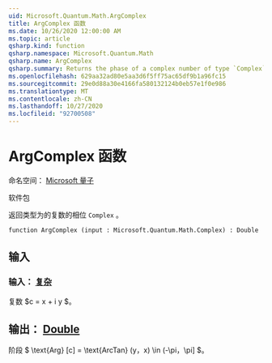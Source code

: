 ```yaml
---
uid: Microsoft.Quantum.Math.ArgComplex
title: ArgComplex 函数
ms.date: 10/26/2020 12:00:00 AM
ms.topic: article
qsharp.kind: function
qsharp.namespace: Microsoft.Quantum.Math
qsharp.name: ArgComplex
qsharp.summary: Returns the phase of a complex number of type `Complex`.
ms.openlocfilehash: 629aa32ad80e5aa3d6f5ff75ac65df9b1a96fc15
ms.sourcegitcommit: 29e0d88a30e4166fa580132124b0eb57e1f0e986
ms.translationtype: MT
ms.contentlocale: zh-CN
ms.lasthandoff: 10/27/2020
ms.locfileid: "92700508"
---
```

# <a name="argcomplex-function"></a>ArgComplex 函数

命名空间： [Microsoft 量子](xref:Microsoft.Quantum.Math)

软件包 [](https://nuget.org/packages/)


返回类型为的复数的相位 `Complex` 。

```qsharp
function ArgComplex (input : Microsoft.Quantum.Math.Complex) : Double
```


## <a name="input"></a>输入

### <a name="input--complex"></a>输入： [复杂](xref:Microsoft.Quantum.Math.Complex)

复数 $c = x + i y $。



## <a name="output--double"></a>输出： [Double](xref:microsoft.quantum.lang-ref.double)

阶段 $ \text{Arg} [c] = \text{ArcTan} (y，x) \in (-\pi，\pi] $。